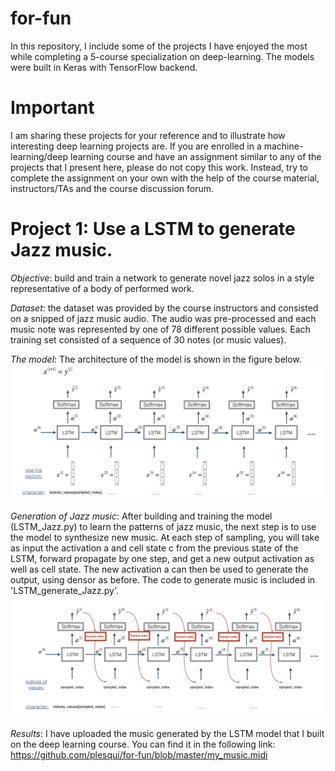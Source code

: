 # for-fun
In this repository, I include some of the projects I have enjoyed the most while completing a 5-course specialization on deep-learning. The models were built in Keras with TensorFlow backend.

# Important
I am sharing these projects for your reference and to illustrate how interesting deep learning projects are. If you are enrolled in a machine-learning/deep learning course and have an assignment similar to any of the projects that I present here, please do not copy this work. Instead, try to complete the assignment on your own with the help of the course material, instructors/TAs and the course discussion forum. 

# Project 1: Use a LSTM to generate Jazz music.
*Objective*: build and train a network to generate novel jazz solos in a style representative of a body of performed work.

*Dataset*: the dataset was provided by the course instructors and consisted on a snipped of jazz music audio. The audio was pre-processed and each music note was represented by one of 78 different possible values. Each training set consisted of a sequence of 30 notes (or music values). 

*The model*: The architecture of the model is shown in the figure below.
![LSTM-architecture](https://github.com/plesqui/for-fun/blob/master/LSTM_architecture.png?raw=true "LSTM-Architecture")

*Generation of Jazz music*: After building and training the model (LSTM_Jazz.py) to learn the patterns of jazz music, the next step is to use the model to synthesize new music. At each step of sampling, you will take as input the activation a and cell state c from the previous state of the LSTM, forward propagate by one step, and get a new output activation as well as cell state. The new activation a can then be used to generate the output, using densor as before. The code to generate music is included in 'LSTM_generate_Jazz.py'.
![LSTM-generation](https://github.com/plesqui/for-fun/blob/master/generation_music.png?raw=true "LSTM-Generation")

*Results*: I have uploaded the music generated by the LSTM model that I built on the deep learning course. You can find it in the following link: https://github.com/plesqui/for-fun/blob/master/my_music.midi
